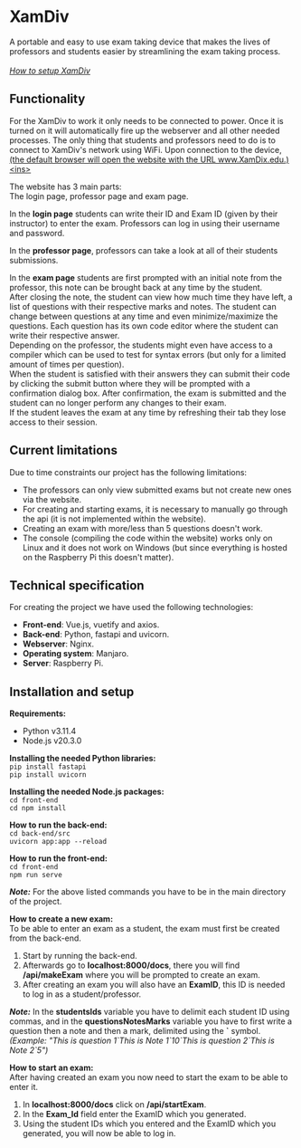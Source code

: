 # XamDiv
A portable and easy to use exam taking device that makes the lives of professors and students easier by streamlining the exam taking process. <br><br>
_[How to setup XamDiv](#installation-and-setup)_

## Functionality
For the XamDiv to work it only needs to be connected to power. Once it is turned on it will automatically fire up the webserver and all other needed processes. The only thing that students and professors need to do is to connect to XamDiv's network using WiFi. Upon connection to the device, <ins>(the default browser will open the website with the URL www.XamDix.edu.)<ins> <br>

The website has 3 main parts: <br>
The login page, professor page and exam page. <br>

In the **login page** students can write their ID and Exam ID (given by their instructor) to enter the exam. Professors can log in using their username and password. <br>

In the **professor page**, professors can take a look at all of their students submissions.

In the **exam page** students are first prompted with an initial note from the professor, this note can be brought back at any time by the student. <br>
After closing the note, the student can view how much time they have left, a list of questions with their respective marks and notes. The student can change between questions at any time and even minimize/maximize the questions. Each question has its own code editor where the student can write their respective answer. <br>
Depending on the professor, the students might even have access to a compiler which can be used to test for syntax errors (but only for a limited amount of times per question). <br>
When the student is satisfied with their answers they can submit their code by clicking the submit button where they will be prompted with a confirmation dialog box. After confirmation, the exam is submitted and the student can no longer perform any changes to their exam. <br>
If the student leaves the exam at any time by refreshing their tab they lose access to their session.

## Current limitations
Due to time constraints our project has the following limitations:
- The professors can only view submitted exams but not create new ones via the website.
- For creating and starting exams, it is necessary to manually go through the api (it is not implemented within the website).
- Creating an exam with more/less than 5 questions doesn't work.
- The console (compiling the code within the website) works only on Linux and it does not work on Windows (but since everything is hosted on the Raspberry Pi this doesn't matter).

## Technical specification
For creating the project we have used the following technologies: <br>
- **Front-end**: Vue.js, vuetify and axios.
- **Back-end**: Python, fastapi and uvicorn.
- **Webserver**: Nginx.
- **Operating system**: Manjaro.
- **Server**: Raspberry Pi.

## Installation and setup
**Requirements:**
- Python v3.11.4
- Node.js v20.3.0

**Installing the needed Python libraries:** <br>
`pip install fastapi` <br>
`pip install uvicorn` <br>

**Installing the needed Node.js packages:** <br>
`cd front-end` <br>
`cd npm install` <br>

**How to run the back-end:** <br>
`cd back-end/src` <br>
`uvicorn app:app --reload` <br>

**How to run the front-end:** <br>
`cd front-end` <br>
`npm run serve` <br>

**_Note:_** For the above listed commands you have to be in the main directory of the project. <br>

**How to create a new exam:** <br>
To be able to enter an exam as a student, the exam must first be created from the back-end. <br>
1. Start by running the back-end. <br>
2. Afterwards go to **localhost:8000/docs**, there you will find **/api/makeExam** where you will be prompted to create an exam. <br>
3. After creating an exam you will also have an **ExamID**, this ID is needed to log in as a student/professor. <br>

**_Note:_** In the **studentsIds** variable you have to delimit each student ID using commas, and in the **questionsNotesMarks** variable you have to first write a question then a note and then a mark, delimited using the **\`** symbol. <br>
_(Example: "This is question 1\`This is Note 1\`10\`This is question 2\`This is Note 2\`5")_

**How to start an exam:** <br>
After having created an exam you now need to start the exam to be able to enter it. <br>
1. In **localhost:8000/docs** click on **/api/startExam**. <br>
2. In the **Exam_Id** field enter the ExamID which you generated. <br>
3. Using the student IDs which you entered and the ExamID which you generated, you will now be able to log in.
